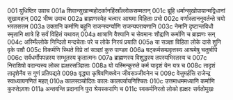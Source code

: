 001  युधिष्ठिर उवाच
001a शिवान्सुखान्महोदर्कानहिंस्राँल्लोकसम्मतान्
001c ब्रूहि धर्मान्सुखोपायान्मद्विधानां सुखावहान्
002  भीष्म उवाच
002a ब्राह्मणस्येह चत्वार आश्रमा विहिताः प्रभो
002c वर्णास्ताननुवर्तन्ते त्रयो भरतसत्तम
003a उक्तानि कर्माणि बहूनि राजन्स्वर्ग्याणि राजन्यपरायणानि
003c नेमानि दृष्टान्तविधौ स्मृतानि क्षात्रे हि सर्वं विहितं यथावत्
004a क्षात्राणि वैश्यानि च सेवमानः शौद्राणि कर्माणि च ब्राह्मणः सन्
004c अस्मिँल्लोके निन्दितो मन्दचेताः परे च लोके निरयं प्रयाति
005a या सञ्ज्ञा विहिता लोके दासे शुनि वृके पशौ
005c विकर्मणि स्थिते विप्रे तां सञ्ज्ञां कुरु पाण्डव
006a षट्कर्मसम्प्रवृत्तस्य आश्रमेषु चतुर्ष्वपि
006c सर्वधर्मोपपन्नस्य सम्भूतस्य कृतात्मनः
007a ब्राह्मणस्य विशुद्धस्य तपस्यभिरतस्य च
007c निराशिषो वदान्यस्य लोका ह्यक्षरसञ्ज्ञिताः
008a यो यस्मिन्कुरुते कर्म यादृशं येन यत्र च
008c तादृशं तादृशेनैव स गुणं प्रतिपद्यते
009a वृद्ध्या कृषिवणिक्त्वेन जीवसञ्जीवनेन च
009c वेत्तुमर्हसि राजेन्द्र स्वाध्यायगणितं महत्
010a कालसञ्चोदितः कालः कालपर्यायनिश्चितः
010c उत्तमाधममध्यानि कर्माणि कुरुतेऽवशः
011a अन्तवन्ति प्रदानानि पुरा श्रेयस्कराणि च
011c स्वकर्मनिरतो लोको ह्यक्षरः सर्वतोमुखः

